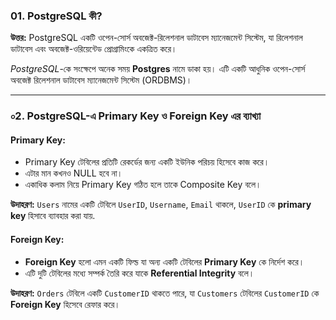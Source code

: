 ### 01. PostgreSQL কী?
**উত্তর:**
PostgreSQL একটি ওপেন-সোর্স অবজেক্ট-রিলেশনাল ডাটাবেস ম্যানেজমেন্ট সিস্টেম, যা রিলেশনাল ডাটাবেস এবং অবজেক্ট-ওরিয়েন্টেড প্রোগ্রামিংকে একত্রিত করে।

_PostgreSQL_-কে সংক্ষেপে অনেক সময় **Postgres** নামে ডাকা হয়। এটি একটি আধুনিক ওপেন-সোর্স অবজেক্ট রিলেশনাল ডাটাবেস ম্যানেজমেন্ট সিস্টেম (ORDBMS)।

---

### ০2. PostgreSQL-এ Primary Key ও Foreign Key এর ব্যাখ্যা

#### Primary Key:
- Primary Key টেবিলের প্রতিটি রেকর্ডের জন্য একটি ইউনিক পরিচয় হিসেবে কাজ করে।
- এটার মান কখনও NULL হবে না।
- একাধিক কলাম নিয়ে Primary Key গঠিত হলে তাকে Composite Key বলে।

**উদাহরণ:**
`Users` নামের একটি টেবিলে `UserID`, `Username`, `Email` থাকলে, `UserID` কে **primary key** হিসাবে ব্যাবহার করা যায়.

#### Foreign Key:
- **Foreign Key** হলো এমন একটি ফিল্ড যা অন্য একটি টেবিলের **Primary Key** কে নির্দেশ করে।
- এটি দুটি টেবিলের মধ্যে সম্পর্ক তৈরি করে যাকে **Referential Integrity** বলে।

**উদাহরণ:**
`Orders` টেবিলে একটি `CustomerID` থাকতে পারে, যা `Customers` টেবিলের `CustomerID` কে **Foreign Key** হিসেবে রেফার করে।
